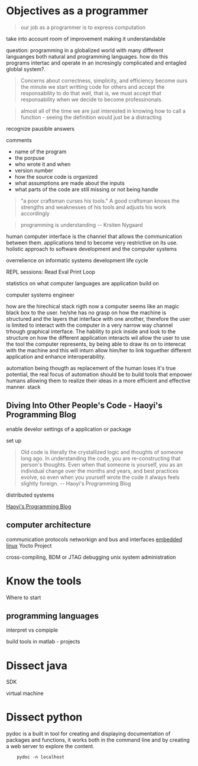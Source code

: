 # Objectives as a programmer
> our job as a programmer is to express computation 

take into account room of improvement making it understandable
 
question: programming in a globalized world with many different languanges both natural and programming languages. how do this programs intertac and operate in an incresingly complicated and entagled globlal system?.
> Concerns about correctness, simplicity, and efficiency become ours the minute we start writting code for others and accept the responsability to do that well, that is, we must accept that responsability when we decide to become professinonals.

>almost all of the time we are just interested in knowing how to call a function - seeing the definition would just be a distracting



recognize pausible answers

comments 
* name of the program
* the porpuse 
* who wrote it and when
* version number 
* how the source code is organized
* what assumptions are made about the inputs
* what parts of the code are still missing or not being handle
 
> "a poor craftsman curses his tools." A good craftsman knows the strengths and weaknesses of his tools and adjusts his work accordingly

>programming is understanding -- Krsiten Nygaard

human computer interface is the channel that allows the communication between them. applications tend to become very restrictive on its use.
holistic approach to software development and the computer systems

overrelience on informatic systems
development life cycle

REPL sessions: Read Eval Print Loop

statistics on what computer languages are application build on

computer systems engineer

how are the hirechical 
stack
rigth now a computer seems like an magic black box to the user. he/she has no grasp on how the machine is structured  and the layers that interface with one another, therefore the user is limited to interact with the computer in a very narrow way channel trhough  graphical interface. The hability to pick 
inside and look to the structure on how the different application interacts wil allow the user to use the tool the computer represents, by being able to draw its on to interecat with the machine and this will inturn allow him/her to link toguether different application and enhance interoperability.


automation being thougth as replacement of the human loses it's true potential, the real focus of automation should be to build tools that empower humans allowing them to realize their ideas in a more efficient and effective manner. 
stack




## Diving Into Other People's Code - Haoyi's Programming Blog

enable develor settings of a application or package

set up

> Old code is literally the crystallized logic and thoughts of someone long ago. In understanding the code, you are re-constructing that person's thoughts. Even when that someone is yourself, you as an individual change over the months and years, and best practices evolve, so even when you yourself wrote the code it always feels slightly foreign. -- Haoyi's Programming Blog

distributed systems

[ Haoyi's Programming Blog](https://www.lihaoyi.com/)

## computer architecture
communication protocols networkign and bus and interfaces
[embedded linux](http://index-of.es/Varios/Building.Embedded.Linux.Systems.pdf)
Yocto Project

cross-compiling, BDM or JTAG debugging
unix system administration


# Know the tools

Where to start 


## programming languages
interpret vs compiple



build tools in matlab - projects

# Dissect java

SDK 

virtual machine

# Dissect python

pydoc is a built in tool for creating and displaying  documentation of packages and functions, it works both in the command line and by creating a web server to explore the content.

```
    pydoc -n localhost
```




